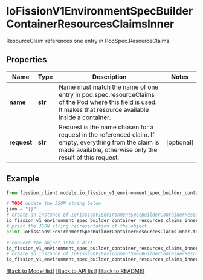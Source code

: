 # IoFissionV1EnvironmentSpecBuilderContainerResourcesClaimsInner

ResourceClaim references one entry in PodSpec.ResourceClaims.

## Properties

Name | Type | Description | Notes
------------ | ------------- | ------------- | -------------
**name** | **str** | Name must match the name of one entry in pod.spec.resourceClaims of the Pod where this field is used. It makes that resource available inside a container. | 
**request** | **str** | Request is the name chosen for a request in the referenced claim. If empty, everything from the claim is made available, otherwise only the result of this request. | [optional] 

## Example

```python
from fission_client.models.io_fission_v1_environment_spec_builder_container_resources_claims_inner import IoFissionV1EnvironmentSpecBuilderContainerResourcesClaimsInner

# TODO update the JSON string below
json = "{}"
# create an instance of IoFissionV1EnvironmentSpecBuilderContainerResourcesClaimsInner from a JSON string
io_fission_v1_environment_spec_builder_container_resources_claims_inner_instance = IoFissionV1EnvironmentSpecBuilderContainerResourcesClaimsInner.from_json(json)
# print the JSON string representation of the object
print IoFissionV1EnvironmentSpecBuilderContainerResourcesClaimsInner.to_json()

# convert the object into a dict
io_fission_v1_environment_spec_builder_container_resources_claims_inner_dict = io_fission_v1_environment_spec_builder_container_resources_claims_inner_instance.to_dict()
# create an instance of IoFissionV1EnvironmentSpecBuilderContainerResourcesClaimsInner from a dict
io_fission_v1_environment_spec_builder_container_resources_claims_inner_form_dict = io_fission_v1_environment_spec_builder_container_resources_claims_inner.from_dict(io_fission_v1_environment_spec_builder_container_resources_claims_inner_dict)
```
[[Back to Model list]](../README.md#documentation-for-models) [[Back to API list]](../README.md#documentation-for-api-endpoints) [[Back to README]](../README.md)


